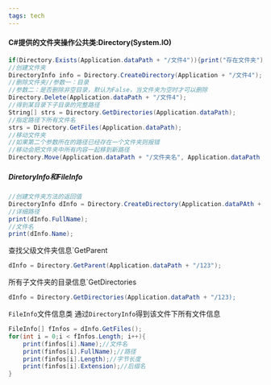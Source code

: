 ```yaml
---
tags: tech
---
```

#### C#提供的文件夹操作公共类:Directory(System.IO)
```cs
if(Directory.Exists(Application.dataPath + "/文件4")){print("存在文件夹");}
//创建文件夹
DirectoryInfo info = Directory.CreateDirectory(Application + "/文件4");
//删除文件夹//参数一：目录
//参数二：是否删除非空目录，默认为False，当文件夹为空时才可以删除
Directory.Delete(Application.dataPath + "/文件4");
//得到某目录下子目录的完整路径
String[] strs = Directory.GetDirectories(Application.dataPath);
//指定路径下所有文件名
strs = Directory.GetFiles(Application.dataPath);
//移动文件夹
//如果第二个参数所在的路径已经存在一个文件夹则报错
//移动会把文件夹中所有内容一起移到新路径
Directory.Move(Application.dataPath + "/文件夹名", Application.dataPath + "/文件夹名");
```
##### DiretoryInfo和FileInfo
```cs
//创建文件夹方法的返回值
DirectoryInfo dInfo = Directory.CreateDirectory(Application.dataPAth + "/123");
//详细路径
print(dInfo.FullName);
//文件名
print(dInfo.Name);
```
查找父级文件夹信息`GetParent
```cs
dInfo = Directory.GetParent(Application.dataPath + "/123");
```
所有子文件夹的目录信息`GetDirectories
```cs
dInfo = Directory.GetDirectories(Application.dataPath + "/123);
```
`FileInfo`文件信息类
通过`DirectoryInfo`得到该文件下所有文件信息
```cs
FileInfo[] fInfos = dInfo.GetFiles();
for(int i = 0;i < fInfos.Length; i++){
	print(finfos[i].Name);//文件名
	print(finfos[i].FullName);//路径
	print(finfos[i].Length);//字节长度
	print(finfos[i].Extension);//后缀名
}
```
